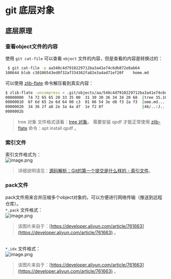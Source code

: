 # git 底层对象

<a name="UYXQf"></a>
## 底层原理
<a name="j2PnP"></a>
### 查看object文件的内容
使用 `git cat-file` 可以查看 `object` 文件的内容，但是查看的内容是转换过的：
```bash
 $ git cat-file -p aa548c4d7910229712ba3a41e74c6db872e8ab64
100644 blob c30106543ed8f32af334362fa82e3a4ad71ef20f	home.md
```
可以使用 [zlib-flate](http://manpages.ubuntu.com/manpages/trusty/man1/zlib-flate.1.html) 命令解压看到真实内容：
```bash
$ zlib-flate -uncompress < .git/objects/aa/548c4d7910229712ba3a41e74c6db872e8ab64 | hexdump -C
00000000  74 72 65 65 20 33 35 00  31 30 30 36 34 34 20 68  |tree 35.100644 h|
00000010  6f 6d 65 2e 6d 64 00 c3  01 06 54 3e d8 f3 2a f3  |ome.md....T>..*.|
00000020  34 36 2f a8 2e 3a 4a d7  1e f2 0f                 |46/..:J....|
0000002b
```
> tree 对象 文件格式请看：[tree 对象](https://juejin.im/post/6874840619332665357#heading-16)。
> 需要安装 qpdf 才能正常使用 [zlib-flate](http://manpages.ubuntu.com/manpages/trusty/man1/zlib-flate.1.html) 命令：apt install qpdf 。



<a name="YOJoN"></a>
### 索引文件
索引文件格式为：<br />![image.png](https://img.alicdn.com/tfs/TB1T.NsZoz1gK0jSZLeXXb9kVXa-2526-1594.png)
> 详细说明请见：[源码解析：Git的第一个提交是什么样的 - 索引文件](https://juejin.im/post/6874840619332665357#heading-18)。



<a name="NEN6x"></a>
### pack文件
pack文件用来合并压缩多个object对象的，可以方便进行网络传输（推送到远程仓库）。<br />`*.pack` 文件格式：<br />![image.png](https://ucc.alicdn.com/pic/developer-ecology/d6efb1160bf74b40887a74cf1ad43c16.png)
> 该图片来自于：[https://developer.aliyun.com/article/761663](https://developer.aliyun.com/article/761663) 。


<br />`*.idx` 文件格式：<br />![image.png](https://ucc.alicdn.com/pic/developer-ecology/941607f49ac44958876d511c5b831ed2.png)
> 该图片来自于：[https://developer.aliyun.com/article/761663](https://developer.aliyun.com/article/761663) 。

